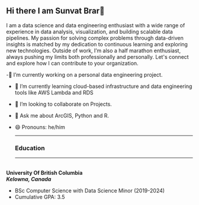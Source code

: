 ## Hi there I am Sunvat Brar👋

<!--
**Sunvat/Sunvat** is a ✨ _special_ ✨ repository because its `README.md` (this file) appears on your GitHub profile.

Here are some ideas to get you started:

- 🔭 I’m currently working on ...
- 🌱 I’m currently learning ...
- 👯 I’m looking to collaborate on ...
- 🤔 I’m looking for help with ...
- 💬 Ask me about ...
- 📫 How to reach me: ...
- 😄 Pronouns: ...
- ⚡ Fun fact: ...
-->
I am a data science and data engineering enthusiast with a wide range of experience in data analysis, visualization, and building scalable data pipelines. My passion for solving complex problems through data-driven insights is matched by my dedication to continuous learning and exploring new technologies.
Outside of work, I’m also a half marathon enthusiast, always pushing my limits both professionally and personally. Let's connect and explore how I can contribute to your organization.

-🔭 I’m currently working on a personal data engineering project.
- 🌱 I’m currently learning cloud-based infrastructure and data engineering tools like AWS Lambda and RDS
- 👯 I’m looking to collaborate on Projects.
- 💬 Ask me about ArcGIS, Python and R.
- 😄 Pronouns: he/him

  <hr>
  <h3>Education</h3>
  <hr>
<br>**University Of British Columbia**
<br>
**_Kelowna, Canada_**
<ul>
  
<li>BSc Computer Science with Data Science Minor (2019-2024)</li>
<li>Cumulative GPA: 3.5</li>

</ul>

